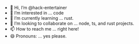 - 👋 Hi, I’m @hack-entertainer
- 👀 I’m interested in ... code
- 🌱 I’m currently learning ... rust.
- 💞️ I’m looking to collaborate on ... node, ts, and rust projects.
- 📫 How to reach me ... right here!
- 😄 Pronouns: ... yes please.

<!---
hack-entertainer/hack-entertainer is a ✨ special ✨ repository because its `README.md` (this file) appears on your GitHub profile.
You can click the Preview link to take a look at your changes.
--->
